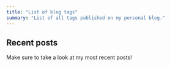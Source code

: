 ```yaml
---
title: "List of blog tags"
summary: "List of all tags published on my personal blog."
---
```


## Recent posts
Make sure to take a look at my most recent posts!
